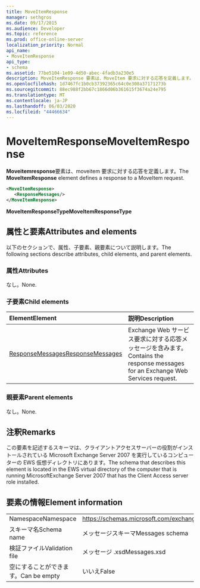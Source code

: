```yaml
---
title: MoveItemResponse
manager: sethgros
ms.date: 09/17/2015
ms.audience: Developer
ms.topic: reference
ms.prod: office-online-server
localization_priority: Normal
api_name:
- MoveItemResponse
api_type:
- schema
ms.assetid: 77be5104-1e09-4d50-abec-4fadb3a230e5
description: MoveItemResponse 要素は、MoveItem 要求に対する応答を定義します。
ms.openlocfilehash: 1d7467fc1b0cb37392365c64c0e308a37171273b
ms.sourcegitcommit: 88ec988f2bb67c1866d06b361615f3674a24e795
ms.translationtype: MT
ms.contentlocale: ja-JP
ms.lasthandoff: 06/03/2020
ms.locfileid: "44466634"
---
```

# <a name="moveitemresponse"></a><span data-ttu-id="f573a-103">MoveItemResponse</span><span class="sxs-lookup"><span data-stu-id="f573a-103">MoveItemResponse</span></span>

<span data-ttu-id="f573a-104">**Moveitemresponse**要素は、moveitem 要求に対する応答を定義します。</span><span class="sxs-lookup"><span data-stu-id="f573a-104">The **MoveItemResponse** element defines a response to a MoveItem request.</span></span> 
  
```xml
<MoveItemResponse>
   <ResponseMessages/>
</MoveItemResponse>
```

 <span data-ttu-id="f573a-105">**MoveItemResponseType**</span><span class="sxs-lookup"><span data-stu-id="f573a-105">**MoveItemResponseType**</span></span>
## <a name="attributes-and-elements"></a><span data-ttu-id="f573a-106">属性と要素</span><span class="sxs-lookup"><span data-stu-id="f573a-106">Attributes and elements</span></span>

<span data-ttu-id="f573a-107">以下のセクションで、属性、子要素、親要素について説明します。</span><span class="sxs-lookup"><span data-stu-id="f573a-107">The following sections describe attributes, child elements, and parent elements.</span></span>
  
### <a name="attributes"></a><span data-ttu-id="f573a-108">属性</span><span class="sxs-lookup"><span data-stu-id="f573a-108">Attributes</span></span>

<span data-ttu-id="f573a-109">なし。</span><span class="sxs-lookup"><span data-stu-id="f573a-109">None.</span></span>
  
### <a name="child-elements"></a><span data-ttu-id="f573a-110">子要素</span><span class="sxs-lookup"><span data-stu-id="f573a-110">Child elements</span></span>

|<span data-ttu-id="f573a-111">**Element**</span><span class="sxs-lookup"><span data-stu-id="f573a-111">**Element**</span></span>|<span data-ttu-id="f573a-112">**説明**</span><span class="sxs-lookup"><span data-stu-id="f573a-112">**Description**</span></span>|
|:-----|:-----|
|[<span data-ttu-id="f573a-113">ResponseMessages</span><span class="sxs-lookup"><span data-stu-id="f573a-113">ResponseMessages</span></span>](responsemessages.md) <br/> |<span data-ttu-id="f573a-114">Exchange Web サービス要求に対する応答メッセージを含みます。</span><span class="sxs-lookup"><span data-stu-id="f573a-114">Contains the response messages for an Exchange Web Services request.</span></span>  <br/> |
   
### <a name="parent-elements"></a><span data-ttu-id="f573a-115">親要素</span><span class="sxs-lookup"><span data-stu-id="f573a-115">Parent elements</span></span>

<span data-ttu-id="f573a-116">なし。</span><span class="sxs-lookup"><span data-stu-id="f573a-116">None.</span></span>
  
## <a name="remarks"></a><span data-ttu-id="f573a-117">注釈</span><span class="sxs-lookup"><span data-stu-id="f573a-117">Remarks</span></span>

<span data-ttu-id="f573a-118">この要素を記述するスキーマは、クライアントアクセスサーバーの役割がインストールされている Microsoft Exchange Server 2007 を実行しているコンピューターの EWS 仮想ディレクトリにあります。</span><span class="sxs-lookup"><span data-stu-id="f573a-118">The schema that describes this element is located in the EWS virtual directory of the computer that is running MicrosoftExchange Server 2007 that has the Client Access server role installed.</span></span>
  
## <a name="element-information"></a><span data-ttu-id="f573a-119">要素の情報</span><span class="sxs-lookup"><span data-stu-id="f573a-119">Element information</span></span>

|||
|:-----|:-----|
|<span data-ttu-id="f573a-120">Namespace</span><span class="sxs-lookup"><span data-stu-id="f573a-120">Namespace</span></span>  <br/> |https://schemas.microsoft.com/exchange/services/2006/messages  <br/> |
|<span data-ttu-id="f573a-121">スキーマ名</span><span class="sxs-lookup"><span data-stu-id="f573a-121">Schema name</span></span>  <br/> |<span data-ttu-id="f573a-122">メッセージスキーマ</span><span class="sxs-lookup"><span data-stu-id="f573a-122">Messages schema</span></span>  <br/> |
|<span data-ttu-id="f573a-123">検証ファイル</span><span class="sxs-lookup"><span data-stu-id="f573a-123">Validation file</span></span>  <br/> |<span data-ttu-id="f573a-124">メッセージ .xsd</span><span class="sxs-lookup"><span data-stu-id="f573a-124">Messages.xsd</span></span>  <br/> |
|<span data-ttu-id="f573a-125">空にすることができます。</span><span class="sxs-lookup"><span data-stu-id="f573a-125">Can be empty</span></span>  <br/> |<span data-ttu-id="f573a-126">いいえ</span><span class="sxs-lookup"><span data-stu-id="f573a-126">False</span></span>  <br/> |
   

